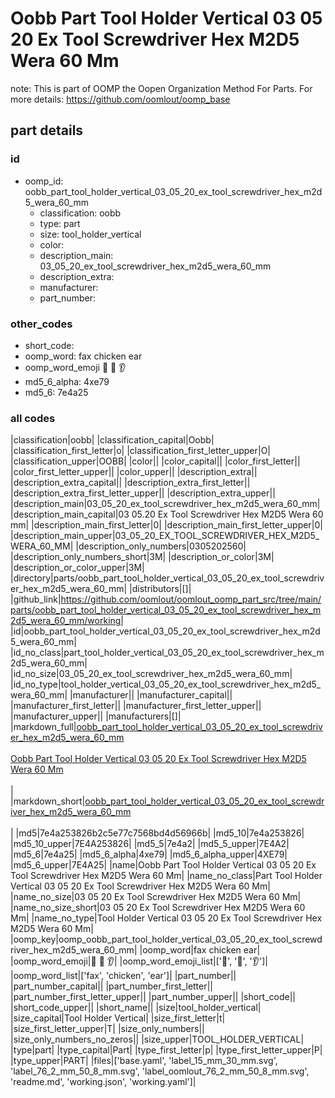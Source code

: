 # Oobb Part Tool Holder Vertical 03 05 20 Ex Tool Screwdriver Hex M2D5 Wera 60 Mm  

note: This is part of OOMP the Oopen Organization Method For Parts. For more details: https://github.com/oomlout/oomp_base

##  part details





### id
* oomp_id: oobb_part_tool_holder_vertical_03_05_20_ex_tool_screwdriver_hex_m2d5_wera_60_mm
  * classification: oobb
  * type: part
  * size: tool_holder_vertical
  * color: 
  * description_main: 03_05_20_ex_tool_screwdriver_hex_m2d5_wera_60_mm
  * description_extra: 
  * manufacturer: 
  * part_number: 

### other_codes
* short_code: 
* oomp_word: fax chicken ear
* oomp_word_emoji :fax: :chicken: :ear:
* md5_6_alpha: 4xe79
* md5_6: 7e4a25

### all codes 
|classification|oobb|
|classification_capital|Oobb|
|classification_first_letter|o|
|classification_first_letter_upper|O|
|classification_upper|OOBB|
|color||
|color_capital||
|color_first_letter||
|color_first_letter_upper||
|color_upper||
|description_extra||
|description_extra_capital||
|description_extra_first_letter||
|description_extra_first_letter_upper||
|description_extra_upper||
|description_main|03_05_20_ex_tool_screwdriver_hex_m2d5_wera_60_mm|
|description_main_capital|03 05.20 Ex Tool Screwdriver Hex M2D5 Wera 60 mm|
|description_main_first_letter|0|
|description_main_first_letter_upper|0|
|description_main_upper|03_05_20_EX_TOOL_SCREWDRIVER_HEX_M2D5_WERA_60_MM|
|description_only_numbers|0305202560|
|description_only_numbers_short|3M|
|description_or_color|3M|
|description_or_color_upper|3M|
|directory|parts/oobb_part_tool_holder_vertical_03_05_20_ex_tool_screwdriver_hex_m2d5_wera_60_mm|
|distributors|[]|
|github_link|https://github.com/oomlout/oomlout_oomp_part_src/tree/main/parts/oobb_part_tool_holder_vertical_03_05_20_ex_tool_screwdriver_hex_m2d5_wera_60_mm/working|
|id|oobb_part_tool_holder_vertical_03_05_20_ex_tool_screwdriver_hex_m2d5_wera_60_mm|
|id_no_class|part_tool_holder_vertical_03_05_20_ex_tool_screwdriver_hex_m2d5_wera_60_mm|
|id_no_size|03_05_20_ex_tool_screwdriver_hex_m2d5_wera_60_mm|
|id_no_type|tool_holder_vertical_03_05_20_ex_tool_screwdriver_hex_m2d5_wera_60_mm|
|manufacturer||
|manufacturer_capital||
|manufacturer_first_letter||
|manufacturer_first_letter_upper||
|manufacturer_upper||
|manufacturers|[]|
|markdown_full|[oobb_part_tool_holder_vertical_03_05_20_ex_tool_screwdriver_hex_m2d5_wera_60_mm](https://github.com/oomlout/oomlout_oomp_part_src/tree/main/parts/oobb_part_tool_holder_vertical_03_05_20_ex_tool_screwdriver_hex_m2d5_wera_60_mm/working)<br>[](https://github.com/oomlout/oomlout_oomp_part_src/tree/main/parts/oobb_part_tool_holder_vertical_03_05_20_ex_tool_screwdriver_hex_m2d5_wera_60_mm/working)<br>[Oobb Part Tool Holder Vertical 03 05 20 Ex Tool Screwdriver Hex M2D5 Wera 60 Mm](https://github.com/oomlout/oomlout_oomp_part_src/tree/main/parts/oobb_part_tool_holder_vertical_03_05_20_ex_tool_screwdriver_hex_m2d5_wera_60_mm/working)<br><br>|
|markdown_short|[oobb_part_tool_holder_vertical_03_05_20_ex_tool_screwdriver_hex_m2d5_wera_60_mm](https://github.com/oomlout/oomlout_oomp_part_src/tree/main/parts/oobb_part_tool_holder_vertical_03_05_20_ex_tool_screwdriver_hex_m2d5_wera_60_mm/working)<br><br>|
|md5|7e4a253826b2c5e77c7568bd4d56966b|
|md5_10|7e4a253826|
|md5_10_upper|7E4A253826|
|md5_5|7e4a2|
|md5_5_upper|7E4A2|
|md5_6|7e4a25|
|md5_6_alpha|4xe79|
|md5_6_alpha_upper|4XE79|
|md5_6_upper|7E4A25|
|name|Oobb Part Tool Holder Vertical 03 05 20 Ex Tool Screwdriver Hex M2D5 Wera 60 Mm|
|name_no_class|Part Tool Holder Vertical 03 05 20 Ex Tool Screwdriver Hex M2D5 Wera 60 Mm|
|name_no_size|03 05 20 Ex Tool Screwdriver Hex M2D5 Wera 60 Mm|
|name_no_size_short|03 05 20 Ex Tool Screwdriver Hex M2D5 Wera 60 Mm|
|name_no_type|Tool Holder Vertical 03 05 20 Ex Tool Screwdriver Hex M2D5 Wera 60 Mm|
|oomp_key|oomp_oobb_part_tool_holder_vertical_03_05_20_ex_tool_screwdriver_hex_m2d5_wera_60_mm|
|oomp_word|fax chicken ear|
|oomp_word_emoji|:fax: :chicken: :ear:|
|oomp_word_emoji_list|[':fax:', ':chicken:', ':ear:']|
|oomp_word_list|['fax', 'chicken', 'ear']|
|part_number||
|part_number_capital||
|part_number_first_letter||
|part_number_first_letter_upper||
|part_number_upper||
|short_code||
|short_code_upper||
|short_name||
|size|tool_holder_vertical|
|size_capital|Tool Holder Vertical|
|size_first_letter|t|
|size_first_letter_upper|T|
|size_only_numbers||
|size_only_numbers_no_zeros||
|size_upper|TOOL_HOLDER_VERTICAL|
|type|part|
|type_capital|Part|
|type_first_letter|p|
|type_first_letter_upper|P|
|type_upper|PART|
|files|['base.yaml', 'label_15_mm_30_mm.svg', 'label_76_2_mm_50_8_mm.svg', 'label_oomlout_76_2_mm_50_8_mm.svg', 'readme.md', 'working.json', 'working.yaml']|
